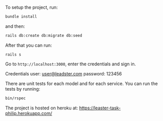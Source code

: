 To setup the project, run:
```bash
bundle install
```

and then:
```bash
rails db:create db:migrate db:seed
```

After that you can run:
```
rails s
```

Go to `http://localhost:3000`, enter the credentials and sign in.

Credentials
user: user@leadster.com
password: 123456

There are unit tests for each model and for each service. You can run the tests by running:
```bash
bin/rspec
```
The project is hosted on heroku at: https://leaster-task-philip.herokuapp.com/
